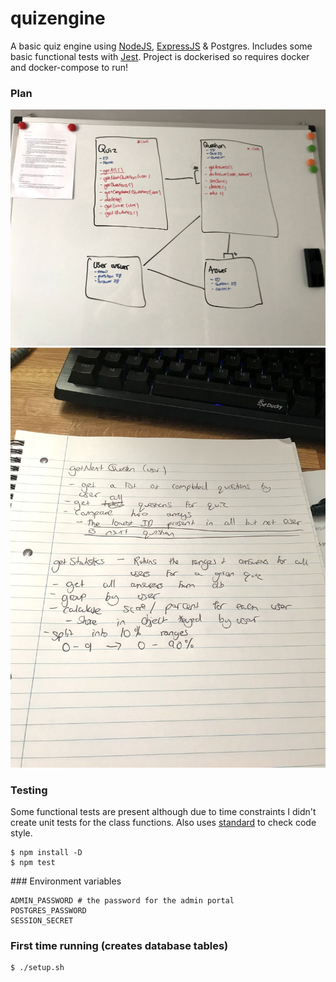 # quizengine
A basic quiz engine using [NodeJS](https://nodejs.org), [ExpressJS](https://expressjs.com) & Postgres.
Includes some basic functional tests with [Jest](https://jestjs.io).
Project is dockerised so requires docker and docker-compose to run!

### Plan

![Basic ER diagram](https://github.com/waltomatt/quizengine/blob/master/plan/whiteboard-er.jpg?raw=true)
![Some pseudocode for algorithms](https://github.com/waltomatt/quizengine/blob/master/plan/pseudo.jpg?raw=true)

### Testing
Some functional tests are present although due to time constraints I didn't create unit tests for the class functions. Also uses [standard](https://standardjs.com/) to check code style.

```
$ npm install -D
$ npm test

```

### Environment variables
```
ADMIN_PASSWORD # the password for the admin portal
POSTGRES_PASSWORD
SESSION_SECRET
```

### First time running (creates database tables)
```
$ ./setup.sh
```